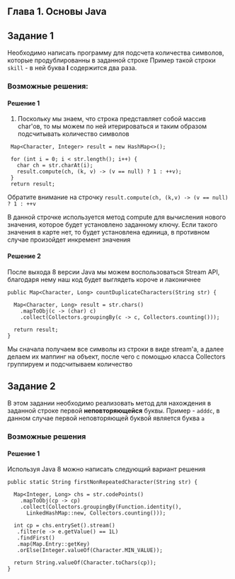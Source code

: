 ## Глава 1. Основы Java
## Задание 1
Необходимо написать программу для подсчета количества символов, которые продублированны в заданной строке
Пример такой строки `skill` - в ней буква **l** содержится два раза.

### Возможные решения:
#### Решение 1
1. Поскольку мы знаем, что строка представляет собой массив char'ов,
то мы можем по ней итерироваться и таким образом подсчитывать количество
символов
```
 Map<Character, Integer> result = new HashMap<>();

 for (int i = 0; i < str.length(); i++) {
   char ch = str.charAt(i);
   result.compute(ch, (k, v) -> (v == null) ? 1 : ++v);
 }
 return result;
```
Обратите внимание на строчку
`result.compute(ch, (k,v) -> (v == null) ? 1 : ++v`

В данной строчке используется метод compute для вычисления нового значения, которое будет установлено
заданному ключу. Если такого значения в карте нет, то будет установлена единица,
в противном случае произойдет инкремент значения
#### Решение 2
После выхода 8 версии Java мы можем воспользоваться Stream API, благодаря нему 
наш код будет выглядеть короче и лаконичнее
```
public Map<Character, Long> countDuplicateCharacters(String str) {

  Map<Character, Long> result = str.chars()
    .mapToObj(c -> (char) c)
    .collect(Collectors.groupingBy(c -> c, Collectors.counting()));

  return result;
}
```
Мы сначала получаем все символы из строки в виде stream'a, а далее делаем их
маппинг на объект, после чего с помощью класса Collectors группируем и подсчитываем количество
## Задание 2
В этом задании необходимо реализовать метод для нахождения в заданной строке
первой **неповторяющейся** буквы. Пример - `adddc`, в данном случае первой неповторяющей буквой
является буква `a`

### Возможные решения
#### Решение 1
Используя Java 8 можно написать следующий вариант решения
```
public static String firstNonRepeatedCharacter(String str) {
 
  Map<Integer, Long> chs = str.codePoints()
    .mapToObj(cp -> cp)
    .collect(Collectors.groupingBy(Function.identity(),
      LinkedHashMap::new, Collectors.counting()));

  int cp = chs.entrySet().stream()
   .filter(e -> e.getValue() == 1L)
   .findFirst()
   .map(Map.Entry::getKey)
   .orElse(Integer.valueOf(Character.MIN_VALUE));

  return String.valueOf(Character.toChars(cp));
}
```